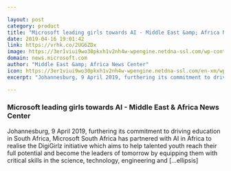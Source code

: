 ```yaml
---

layout: post
category: product
title: "Microsoft leading girls towards AI - Middle East &amp; Africa News Center"
date: 2019-04-16 19:01:42
link: https://vrhk.co/2UG6ZDx
image: https://3er1viui9wo30pkxh1v2nh4w-wpengine.netdna-ssl.com/wp-content/uploads/prod/sites/133/2019/04/DigiGirlz-768x512.jpg
domain: news.microsoft.com
author: "Middle East &amp; Africa News Center"
icon: https://3er1viui9wo30pkxh1v2nh4w-wpengine.netdna-ssl.com/en-xm/wp-content/themes/microsoft-news-center-2016/assets/img/site-icon.png
excerpt: "Johannesburg, 9 April 2019, furthering its commitment to driving education in South Africa, Microsoft South Africa has partnered with AI in Africa to realise the DigiGirlz initiative which aims to help talented youth reach their full potential and become the leaders of tomorrow by equipping them with critical skills in the science, technology, engineering and […ellipsis]"

---
```


### Microsoft leading girls towards AI - Middle East &amp; Africa News Center

Johannesburg, 9 April 2019, furthering its commitment to driving education in South Africa, Microsoft South Africa has partnered with AI in Africa to realise the DigiGirlz initiative which aims to help talented youth reach their full potential and become the leaders of tomorrow by equipping them with critical skills in the science, technology, engineering and […ellipsis]